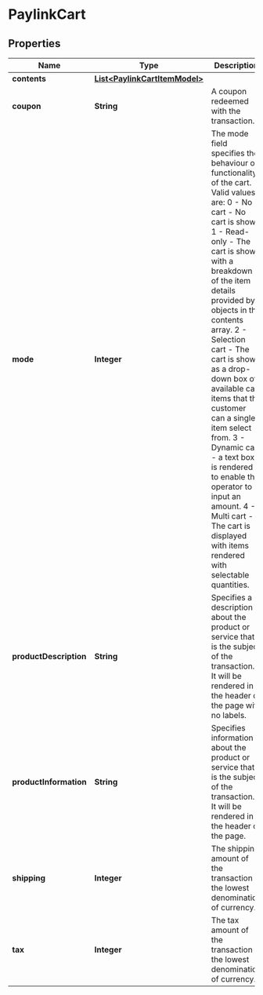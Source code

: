 

# PaylinkCart


## Properties

Name | Type | Description | Notes
------------ | ------------- | ------------- | -------------
**contents** | [**List&lt;PaylinkCartItemModel&gt;**](PaylinkCartItemModel.md) |  |  [optional]
**coupon** | **String** | A coupon redeemed with the transaction. |  [optional]
**mode** | **Integer** | The mode field specifies the behaviour or functionality of the cart.  Valid values are:   0 - No cart - No cart is shown  1 - Read-only - The cart is shown with a breakdown of the item details provided by objects in the contents array.  2 - Selection cart - The cart is shown as a drop-down box of available cart items that the customer can a single item select from.  3 - Dynamic cart - a text box is rendered to enable the operator to input an amount.  4 - Multi cart - The cart is displayed with items rendered with selectable quantities.  |  [optional]
**productDescription** | **String** | Specifies a description about the product or service that is the subject of the transaction. It will be rendered in the header of the page with no labels. |  [optional]
**productInformation** | **String** | Specifies information about the product or service that is the subject of the transaction. It will be rendered in the header of the page. |  [optional]
**shipping** | **Integer** | The shipping amount of the transaction in the lowest denomination of currency. |  [optional]
**tax** | **Integer** | The tax amount of the transaction in the lowest denomination of currency. |  [optional]



